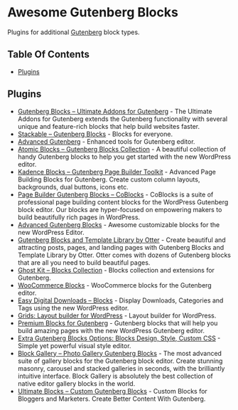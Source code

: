# Awesome Gutenberg Blocks
Plugins for additional [Gutenberg](https://wordpress.org/gutenberg/) block types.

## Table Of Contents
* [Plugins](#plugins)

## Plugins
* [Gutenberg Blocks – Ultimate Addons for Gutenberg](https://wordpress.org/plugins/ultimate-addons-for-gutenberg/) - The Ultimate Addons for Gutenberg extends the Gutenberg functionality with several unique and feature-rich blocks that help build websites faster.
* [Stackable – Gutenberg Blocks](https://wordpress.org/plugins/stackable-ultimate-gutenberg-blocks/) - Blocks for everyone.
* [Advanced Gutenberg](https://wordpress.org/plugins/advanced-gutenberg/) - Enhanced tools for Gutenberg editor.
* [Atomic Blocks – Gutenberg Blocks Collection](https://wordpress.org/plugins/atomic-blocks/) - A beautiful collection of handy Gutenberg blocks to help you get started with the new WordPress editor.
* [Kadence Blocks – Gutenberg Page Builder Toolkit](https://wordpress.org/plugins/kadence-blocks/) - Advanced Page Building Blocks for Gutenberg. Create custom column layouts, backgrounds, dual buttons, icons etc.
* [Page Builder Gutenberg Blocks – CoBlocks](https://wordpress.org/plugins/coblocks/) - CoBlocks is a suite of professional page building content blocks for the WordPress Gutenberg block editor. Our blocks are hyper-focused on empowering makers to build beautifully rich pages in WordPress.
* [Advanced Gutenberg Blocks](https://wordpress.org/plugins/advanced-gutenberg-blocks/) - Awesome customizable blocks for the new WordPress Editor.
* [Gutenberg Blocks and Template Library by Otter](https://wordpress.org/plugins/otter-blocks/) - Create beautiful and attracting posts, pages, and landing pages with Gutenberg Blocks and Template Library by Otter. Otter comes with dozens of Gutenberg blocks that are all you need to build beautiful pages.
* [Ghost Kit – Blocks Collection](https://wordpress.org/plugins/ghostkit/) - Blocks collection and extensions for Gutenberg.
* [WooCommerce Blocks](https://wordpress.org/plugins/woo-gutenberg-products-block/) - WooCommerce blocks for the Gutenberg editor.
* [Easy Digital Downloads – Blocks](https://wordpress.org/plugins/edd-blocks) - Display Downloads, Categories and Tags using the new WordPress editor.
* [Grids: Layout builder for WordPress](https://wordpress.org/plugins/grids/) - Layout builder for WordPress.
* [Premium Blocks for Gutenberg](https://wordpress.org/plugins/premium-blocks-for-gutenberg/) - Gutenberg blocks that will help you build amazing pages with the new WordPress Gutenberg editor.
* [Extra Gutenberg Blocks Options: Blocks Design, Style, Custom CSS](https://wordpress.org/plugins/stylist/) - Simple yet powerful visual style editor.
* [Block Gallery – Photo Gallery Gutenberg Blocks](https://wordpress.org/plugins/block-gallery/) - The most advanced suite of gallery blocks for the Gutenberg block editor. Create stunning masonry, carousel and stacked galleries in seconds, with the brilliantly intuitive interface. Block Gallery is absolutely the best collection of native editor gallery blocks in the world.
* [Ultimate Blocks – Custom Gutenberg Blocks](https://wordpress.org/plugins/ultimate-blocks/) - Custom Blocks for Bloggers and Marketers. Create Better Content With Gutenberg.
